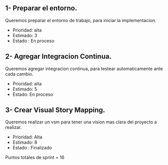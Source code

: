 ## 1- Preparar el entorno.

Queremos preparar el entorno de trabajo, para iniciar la implementacion.
- Prioridad: alta
- Estimado: 3
- Estado : En proceso


## 2- Agregar Integracion Continua.

Queremos agregar integracion continua, para testear automaticamente ante cada cambio.

- Prioridad: alta
- Estimado: 5
- Estado: En proceso


## 3- Crear Visual Story Mapping.

Queremos realizar un vsm para tener una vision mas clara del proyecto a realizar.
- Prioridad: Alta  
- Estimado: 8
- Estado : Finalizado


Puntos totales de sprint = 16


